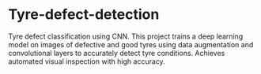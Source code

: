 # Tyre-defect-detection
Tyre defect classification using CNN. This project trains a deep learning model on images of defective and good tyres using data augmentation and convolutional layers to accurately detect tyre conditions. Achieves automated visual inspection with high accuracy.
